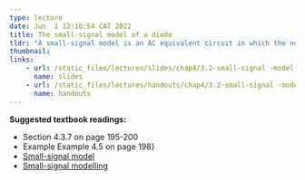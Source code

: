 ```yaml
---
type: lecture
date: Jun  1 12:10:54 CAT 2022
title: The small-signal model of a diode
tldr: "A small-signal model is an AC equivalent circuit in which the nonlinear circuit elements are replaced by linear elements whose values are given by the first-order linear approximation of their characteristic curve near the bias point. The small-signal model uses a Maclaurin series expansion around a specific operating point. Using a small-signal model helps you understand more about your circuits, but it fails when the input signal gets too large"
thumbnail: 
links: 
    - url: /static_files/lectures/slides/chap4/3.2-small-signal -model.pdf
      name: slides
    - url: /static_files/lectures/handouts/chap4/3.2-small-signal -model.pdf
      name: handouts
---
```

**Suggested textbook readings:**

- Section 4.3.7 on page 195-200
- Example Example 4.5 on page 198}
- [Small-signal model](https://en.wikipedia.org/wiki/Small-signal_model)
- [Small-signal modelling](https://en.wikipedia.org/wiki/Diode_modelling#Small-signal_modelling)



